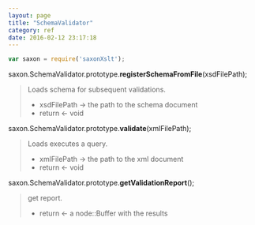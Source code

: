 ```yaml
---
layout: page
title: "SchemaValidator"
category: ref
date: 2016-02-12 23:17:18
---
```




```javascript
var saxon = require('saxonXslt');
```

saxon.SchemaValidator.prototype.**registerSchemaFromFile**(xsdFilePath);
> Loads  schema for subsequent validations. 
>
> *  xsdFilePath &rarr; the path to the schema document
> *  return &larr; void

saxon.SchemaValidator.prototype.**validate**(xmlFilePath);
> Loads  executes a query. 
>
> *  xmlFilePath &rarr; the path to the xml document
> *  return &larr; void

saxon.SchemaValidator.prototype.**getValidationReport**();
> get report. 
>
> *  return &larr; a node::Buffer with the results


